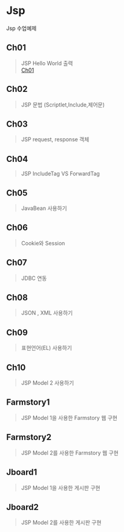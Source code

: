 # Jsp
Jsp 수업예제


## Ch01
> JSP Hello World 출력 <br>
> [Ch01](http://54.180.31.189:8080/Ch01/hello.jsp)
## Ch02
> JSP 문법 (Scriptlet,Include,제어문)
## Ch03
> JSP request, response 객체 
## Ch04
> JSP IncludeTag VS ForwardTag
## Ch05
> JavaBean 사용하기
## Ch06
> Cookie와 Session
## Ch07
> JDBC 연동
## Ch08
> JSON , XML 사용하기
## Ch09
> 표현언어(EL) 사용하기
## Ch10
> JSP Model 2 사용하기
## Farmstory1
> JSP Model 1을 사용한 Farmstory 웹 구현
## Farmstory2
> JSP Model 2를 사용한 Farmstory 웹 구현
## Jboard1
> JSP Model 1을 사용한 게시판 구현
## Jboard2
> JSP Model 2를 사용한 게시판 구현
